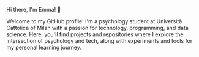Hi there, I'm Emma! 👋

Welcome to my GitHub profile! I'm a psychology student at Università Cattolica of Milan with a passion for technology, programming, and data science. Here, you'll find projects and repositories where I explore the intersection of psychology and tech, along with experiments and tools for my personal learning journey.
